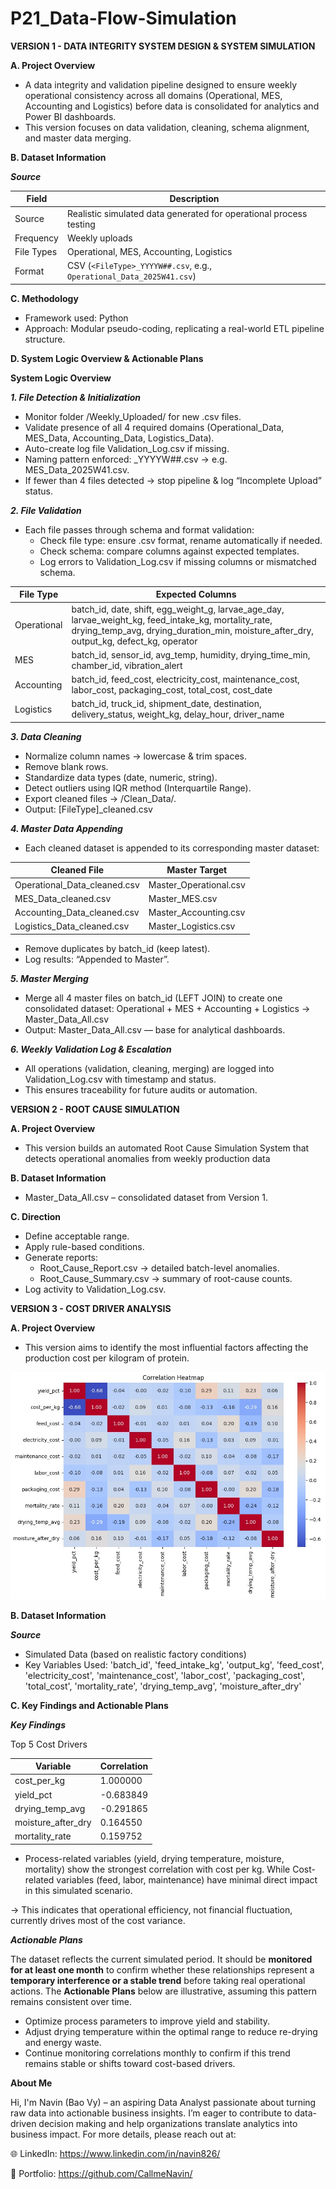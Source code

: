 # P21_Data-Flow-Simulation

**VERSION 1 - DATA INTEGRITY SYSTEM DESIGN & SYSTEM SIMULATION**

**A. Project Overview**

- A data integrity and validation pipeline designed to ensure weekly operational consistency across all domains (Operational, MES, Accounting and Logistics) before data is consolidated for analytics and Power BI dashboards.
- This version focuses on data validation, cleaning, schema alignment, and master data merging.

**B. Dataset Information**

_**Source**_

| Field      | Description                                                          |
| ---------- | -------------------------------------------------------------------- |
| Source     | Realistic simulated data generated for operational process testing   |
| Frequency  | Weekly uploads                                                       |
| File Types | Operational, MES, Accounting, Logistics                              |
| Format     | CSV (`<FileType>_YYYYW##.csv`, e.g., `Operational_Data_2025W41.csv`) |


**C. Methodology**

- Framework used: Python
- Approach: Modular pseudo-coding, replicating a real-world ETL pipeline structure.

**D. System Logic Overview & Actionable Plans**

**System Logic Overview**

_**1. File Detection & Initialization**_

- Monitor folder /Weekly_Uploaded/ for new .csv files.
- Validate presence of all 4 required domains (Operational_Data, MES_Data, Accounting_Data, Logistics_Data).
- Auto-create log file Validation_Log.csv if missing.
- Naming pattern enforced: <FileType>_YYYYW##.csv → e.g. MES_Data_2025W41.csv.
- If fewer than 4 files detected → stop pipeline & log “Incomplete Upload” status.

_**2. File Validation**_

- Each file passes through schema and format validation:
  + Check file type: ensure .csv format, rename automatically if needed.
  + Check schema: compare columns against expected templates.
  + Log errors to Validation_Log.csv if missing columns or mismatched schema.

| File Type   | Expected Columns                                                                                                                                                                                |
| ----------- | ----------------------------------------------------------------------------------------------------------------------------------------------------------------------------------------------- |
| Operational | batch_id, date, shift, egg_weight_g, larvae_age_day, larvae_weight_kg, feed_intake_kg, mortality_rate, drying_temp_avg, drying_duration_min, moisture_after_dry, output_kg, defect_kg, operator |
| MES         | batch_id, sensor_id, avg_temp, humidity, drying_time_min, chamber_id, vibration_alert                                                                                                           |
| Accounting  | batch_id, feed_cost, electricity_cost, maintenance_cost, labor_cost, packaging_cost, total_cost, cost_date                                                                                      |
| Logistics   | batch_id, truck_id, shipment_date, destination, delivery_status, weight_kg, delay_hour, driver_name                                                                                             |

_**3. Data Cleaning**_

- Normalize column names → lowercase & trim spaces.
- Remove blank rows.
- Standardize data types (date, numeric, string).
- Detect outliers using IQR method (Interquartile Range).
- Export cleaned files → /Clean_Data/.
- Output: [FileType]_cleaned.csv

_**4. Master Data Appending**_

- Each cleaned dataset is appended to its corresponding master dataset:

| Cleaned File                 | Master Target          |
| ---------------------------- | ---------------------- |
| Operational_Data_cleaned.csv | Master_Operational.csv |
| MES_Data_cleaned.csv         | Master_MES.csv         |
| Accounting_Data_cleaned.csv  | Master_Accounting.csv  |
| Logistics_Data_cleaned.csv   | Master_Logistics.csv   |

- Remove duplicates by batch_id (keep latest).
- Log results: “Appended to Master”.

_**5. Master Merging**_

- Merge all 4 master files on batch_id (LEFT JOIN) to create one consolidated dataset: Operational + MES + Accounting + Logistics → Master_Data_All.csv
- Output: Master_Data_All.csv — base for analytical dashboards.

_**6. Weekly Validation Log & Escalation**_

- All operations (validation, cleaning, merging) are logged into Validation_Log.csv with timestamp and status.
- This ensures traceability for future audits or automation.

**VERSION 2 - ROOT CAUSE SIMULATION**

**A. Project Overview**

- This version builds an automated Root Cause Simulation System that detects operational anomalies from weekly production data

**B. Dataset Information**

- Master_Data_All.csv – consolidated dataset from Version 1.

**C. Direction**

- Define acceptable range.
- Apply rule-based conditions.
- Generate reports:
  + Root_Cause_Report.csv → detailed batch-level anomalies.
  + Root_Cause_Summary.csv → summary of root-cause counts.
- Log activity to Validation_Log.csv.

**VERSION 3 - COST DRIVER ANALYSIS**

**A. Project Overview**

- This version aims to identify the most influential factors affecting the production cost per kilogram of protein.  

![Heatmap](https://github.com/CallmeNavin/P21_Data-Flow-Simulation/blob/main/Version%203/Visualization/Correlation%20Heatmap.jpg)

**B. Dataset Information**

_**Source**_

- Simulated Data (based on realistic factory conditions)
- Key Variables Used: 'batch_id', 'feed_intake_kg', 'output_kg', 'feed_cost', 'electricity_cost', 'maintenance_cost', 'labor_cost', 'packaging_cost', 'total_cost', 'mortality_rate', 'drying_temp_avg', 'moisture_after_dry'

**C. Key Findings and Actionable Plans**

**_Key Findings_**

Top 5 Cost Drivers

| Variable | Correlation |
|-----------|-------------|
| cost_per_kg | 1.000000 |
| yield_pct | -0.683849 |
| drying_temp_avg | -0.291865 |
| moisture_after_dry | 0.164550 |
| mortality_rate | 0.159752 |

- Process-related variables (yield, drying temperature, moisture, mortality) show the strongest correlation with cost per kg. While Cost-related variables (feed, labor, maintenance) have minimal direct impact in this simulated scenario.  

→ This indicates that operational efficiency, not financial fluctuation, currently drives most of the cost variance.

**_Actionable Plans_**

The dataset reflects the current simulated period. It should be **monitored for at least one month** to confirm whether these relationships represent a **temporary interference or a stable trend** before taking real operational actions. The **Actionable Plans** below are illustrative, assuming this pattern remains consistent over time.
- Optimize process parameters to improve yield and stability.
- Adjust drying temperature within the optimal range to reduce re-drying and energy waste.  
- Continue monitoring correlations monthly to confirm if this trend remains stable or shifts toward cost-based drivers.

**About Me**

Hi, I'm Navin (Bao Vy) – an aspiring Data Analyst passionate about turning raw data into actionable business insights. I’m eager to contribute to data-driven decision making and help organizations translate analytics into business impact. For more details, please reach out at:

🌐 LinkedIn: https://www.linkedin.com/in/navin826/

📂 Portfolio: https://github.com/CallmeNavin/
